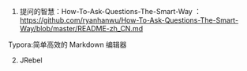 1. 提问的智慧：How-To-Ask-Questions-The-Smart-Way ：https://github.com/ryanhanwu/How-To-Ask-Questions-The-Smart-Way/blob/master/README-zh_CN.md

Typora:简单高效的 Markdown 编辑器

2. JRebel